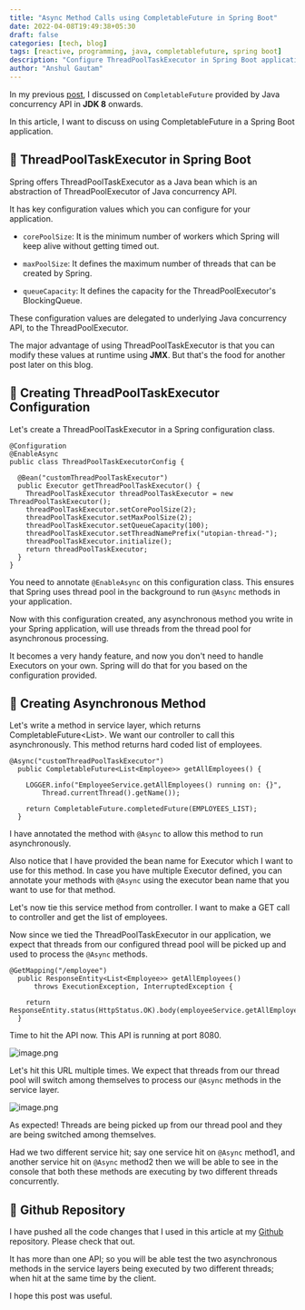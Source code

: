 ```yaml
---
title: "Async Method Calls using CompletableFuture in Spring Boot"
date: 2022-04-08T19:49:38+05:30
draft: false
categories: [tech, blog]
tags: [reactive, programming, java, completablefuture, spring boot]
description: "Configure ThreadPoolTaskExecutor in Spring Boot application for achieving async method calls"
author: "Anshul Gautam"
---
```


In my previous [post](/blog/reactive-programming-using-completable-future), I discussed on `CompletableFuture` provided by Java concurrency API in **JDK 8** onwards.

In this article, I want to discuss on using CompletableFuture in a Spring Boot application.

## 🎯 ThreadPoolTaskExecutor in Spring Boot
Spring offers ThreadPoolTaskExecutor as a Java bean which is an abstraction of ThreadPoolExecutor of Java concurrency API.

It has key configuration values which you can configure for your application.

- `corePoolSize`: It is the minimum number of workers which Spring will keep alive without getting timed out.

- `maxPoolSize`: It defines the maximum number of threads that can be created by Spring.

- `queueCapacity`: It defines the capacity for the ThreadPoolExecutor's BlockingQueue.

These configuration values are delegated to underlying Java concurrency API, to the ThreadPoolExecutor.

The major advantage of using ThreadPoolTaskExecutor is that you can modify these values at runtime using **JMX**. But that's the food for another post later on this blog.

## 🎯 Creating ThreadPoolTaskExecutor Configuration
Let's create a ThreadPoolTaskExecutor in a Spring configuration class.
```
@Configuration
@EnableAsync
public class ThreadPoolTaskExecutorConfig {

  @Bean("customThreadPoolTaskExecutor")
  public Executor getThreadPoolTaskExecutor() {
    ThreadPoolTaskExecutor threadPoolTaskExecutor = new ThreadPoolTaskExecutor();
    threadPoolTaskExecutor.setCorePoolSize(2);
    threadPoolTaskExecutor.setMaxPoolSize(2);
    threadPoolTaskExecutor.setQueueCapacity(100);
    threadPoolTaskExecutor.setThreadNamePrefix("utopian-thread-");
    threadPoolTaskExecutor.initialize();
    return threadPoolTaskExecutor;
  }
}
```
You need to annotate `@EnableAsync` on this configuration class. This ensures that Spring uses thread pool in the background to run `@Async` methods in your application.

Now with this configuration created, any asynchronous method you write in your Spring application, will use threads from the thread pool for asynchronous processing.

It becomes a very handy feature, and now you don't need to handle Executors on your own. Spring will do that for you based on the configuration provided.

## 🎯 Creating Asynchronous Method
Let's write a method in service layer, which returns CompletableFuture<List<Employee>>. We want our controller to call this asynchronously. This method returns hard coded list of employees.
```
@Async("customThreadPoolTaskExecutor")
  public CompletableFuture<List<Employee>> getAllEmployees() {

    LOGGER.info("EmployeeService.getAllEmployees() running on: {}",
        Thread.currentThread().getName());

    return CompletableFuture.completedFuture(EMPLOYEES_LIST);
  }
```
I have annotated the method with `@Async` to allow this method to run asynchronously.

Also notice that I have provided the bean name for Executor which I want to use for this method. In case you have multiple Executor defined, you can annotate your methods with `@Async` using the executor bean name that you want to use for that method.

Let's now tie this service method from controller. I want to make a GET call to controller and get the list of employees.

Now since we tied the ThreadPoolTaskExecutor in our application, we expect that threads from our configured thread pool will be picked up and used to process the `@Async` methods.

```
@GetMapping("/employee")
  public ResponseEntity<List<Employee>> getAllEmployees()
      throws ExecutionException, InterruptedException {

    return ResponseEntity.status(HttpStatus.OK).body(employeeService.getAllEmployees().get());
  }
``` 
Time to hit the API now. This API is running at port 8080.

![image.png](https://cdn.hashnode.com/res/hashnode/image/upload/v1649354822159/-bdfG2I15.png)

Let's hit this URL multiple times. We expect that threads from our thread pool will switch among themselves to process our `@Async` methods in the service layer.

![image.png](https://cdn.hashnode.com/res/hashnode/image/upload/v1649354983705/gPQva9tRn.png)

As expected! Threads are being picked up from our thread pool and they are being switched among themselves.

Had we two different service hit; say one service hit on `@Async` method1, and another service hit on `@Async` method2 then we will be able to see in the console that both these methods are executing by two different threads concurrently.

## 🎯 Github Repository
I have pushed all the code changes that I used in this article at my [Github](https://github.com/anshulgammy/utopian-nerd/tree/main/usecases/completablefuture-springboot) repository. Please check that out.

It has more than one API; so you will be able test the two asynchronous methods in the service layers being executed by two different threads; when hit at the same time by the client.

I hope this post was useful.